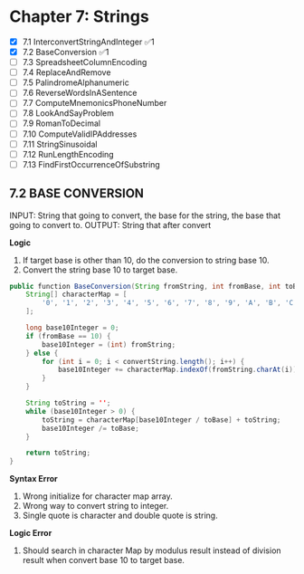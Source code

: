 # Chapter 7: Strings

- [x] 7.1 InterconvertStringAndInteger ✅1
- [x] 7.2 BaseConversion ✅1
- [ ] 7.3 SpreadsheetColumnEncoding
- [ ] 7.4 ReplaceAndRemove
- [ ] 7.5 PalindromeAlphanumeric
- [ ] 7.6 ReverseWordsInASentence
- [ ] 7.7 ComputeMnemonicsPhoneNumber
- [ ] 7.8 LookAndSayProblem
- [ ] 7.9 RomanToDecimal
- [ ] 7.10 ComputeValidIPAddresses
- [ ] 7.11 StringSinusoidal
- [ ] 7.12 RunLengthEncoding
- [ ] 7.13 FindFirstOccurrenceOfSubstring

## 7.2 BASE CONVERSION

INPUT: String that going to convert, the base for the string, the base that going to convert to.
OUTPUT: String that after convert

**Logic**

1. If target base is other than 10, do the conversion to string base 10.
2. Convert the string base 10 to target base.

```java
public function BaseConversion(String fromString, int fromBase, int toBase) {
    String[] characterMap = [
        '0', '1', '2', '3', '4', '5', '6', '7', '8', '9', 'A', 'B', 'C', 'D', 'E', 'F'
    ];

    long base10Integer = 0;
    if (fromBase == 10) {
        base10Integer = (int) fromString;
    } else {
        for (int i = 0; i < convertString.length(); i++) {
            base10Integer += characterMap.indexOf(fromString.charAt(i))\ * Math.pow(fromBase, convertString.length() - i);
        }
    }

    String toString = '';
    while (base10Integer > 0) {
        toString = characterMap[base10Integer / toBase] + toString;
        base10Integer /= toBase;
    }

    return toString;
}
```

**Syntax Error**

1. Wrong initialize for character map array.
2. Wrong way to convert string to integer.
3. Single quote is character and double quote is string.

**Logic Error**

1. Should search in character Map by modulus result instead of division result when convert base 10 to target base.
